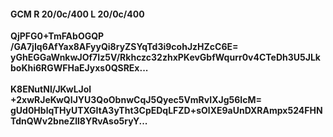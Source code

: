#### GCM R 20/0c/400 L 20/0c/400 
**QjPFG0+TmFAbOGQP**<br/>**/GA7jIq6AfYax8AFyyQi8ryZSYqTd3i9cohJzHZcC6E=**<br/>**yGhEGGaWnkwJOf7Iz5V/Rkhczc32zhxPKevGbfWqurr0v4CTeDh3U5JLkboKhi6RGWFHaEJyxs0QSREx...**<br/><br/> 
**K8ENutNI/JKwLJol**<br/>**+2xwRJeKwQIJYU3QoObnwCqJ5Qyec5VmRvIXJg56IcM=**<br/>**gUd0HblqTHyUTXGItA3yTht3CpEDqLFZD+sOlXE9aUnDXRAmpx524FHNTdnQWv2bneZll8YRvAso5ryY...**